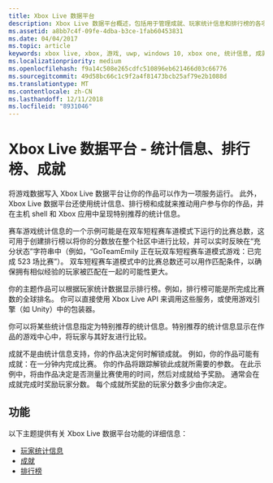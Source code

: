 ```yaml
---
title: Xbox Live 数据平台
description: Xbox Live 数据平台概述，包括用于管理成就、玩家统计信息和排行榜的各项服务。
ms.assetid: a8bb7c4f-09fe-4dba-b3ce-1fab60453831
ms.date: 04/04/2017
ms.topic: article
keywords: xbox live, xbox, 游戏, uwp, windows 10, xbox one, 统计信息, 成就, 排行榜, 数据平台
ms.localizationpriority: medium
ms.openlocfilehash: f9a14c508e265cdfc510896eb621466d03c66776
ms.sourcegitcommit: 49d58bc66c1c9f2a4f81473bcb25af79e2b1088d
ms.translationtype: MT
ms.contentlocale: zh-CN
ms.lasthandoff: 12/11/2018
ms.locfileid: "8931046"
---
```

# <a name="xbox-live-data-platform---stats-leaderboards-achievements"></a>Xbox Live 数据平台 - 统计信息、排行榜、成就

将游戏数据写入 Xbox Live 数据平台让你的作品可以作为一项服务运行。 此外，Xbox Live 数据平台还使用统计信息、排行榜和成就来推动用户参与你的作品，并在主机 shell 和 Xbox 应用中呈现特别推荐的统计信息。

赛车游戏统计信息的一个示例可能是在双车短程赛车道模式下运行的比赛总数，这可用于创建排行榜以将你的分数放在整个社区中进行比较，并可以实时反映在“充分状态”字符串中（例如，“GoTeamEmily 正在玩双车短程赛车道模式游戏：已完成 523 场比赛”）。 双车短程赛车道模式中的比赛总数还可以用作匹配条件，以确保拥有相似经验的玩家被匹配在一起的可能性更大。

你的主题作品可以根据玩家统计数据显示排行榜。例如，排行榜可能是所完成比赛数的全球排名。 你可以直接使用 Xbox Live API 来调用这些服务，或使用游戏引擎（如 Unity）中的包装器。

你可以将某些统计信息指定为特别推荐的统计信息。特别推荐的统计信息显示在作品的游戏中心中，将玩家与其好友进行比较。

成就不是由统计信息支持，你的作品决定何时解锁成就。 例如，你的作品可能有成就：在一分钟内完成比赛。 你的作品将跟踪解锁此成就所需要的参数。 在此示例中，将由作品决定是否测量比赛使用的时间，然后对成就给予奖励。 通常会在成就完成时奖励玩家分数。 每个成就所奖励的玩家分数多少由你决定。

## <a name="features"></a>功能 ##
以下主题提供有关 Xbox Live 数据平台功能的详细信息：

* [玩家统计信息](../leaderboards-and-stats-2017/player-stats.md)
* [成就](../achievements-2017/achievements.md)
* [排行榜](../leaderboards-and-stats-2017/leaderboards.md)
